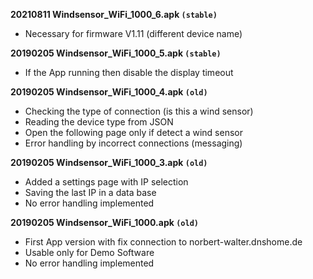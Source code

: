 **20210811 Windsensor_WiFi_1000_6.apk `(stable)`**

* Necessary for firmware V1.11 (different device name)

**20190205 Windsensor_WiFi_1000_5.apk `(stable)`**

* If the App running then disable the display timeout

**20190205 Windsensor_WiFi_1000_4.apk `(old)`**

* Checking the type of connection (is this a wind sensor)
* Reading the device type from JSON
* Open the following page only if detect a wind sensor
* Error handling by incorrect connections (messaging)

**20190205 Windsensor_WiFi_1000_3.apk `(old)`**

* Added a settings page with IP selection
* Saving the last IP in a data base
* No error handling implemented

**20190205 Windsensor_WiFi_1000.apk `(old)`**

* First App version with fix connection to norbert-walter.dnshome.de
* Usable only for Demo Software
* No error handling implemented
